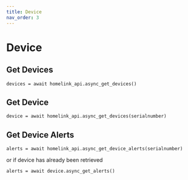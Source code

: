 ```yaml
---
title: Device
nav_order: 3
---
```


# Device

## Get Devices

```
devices = await homelink_api.async_get_devices()
```

## Get Device

```
device = await homelink_api.async_get_devices(serialnumber)
```

## Get Device Alerts

```
alerts = await homelink_api.async_get_device_alerts(serialnumber)
```

or if device has already been retrieved

``` 
alerts = await device.async_get_alerts()
```
